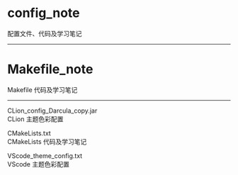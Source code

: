 # config_note
配置文件、代码及学习笔记  

---------------------------

# Makefile_note               
Makefile 代码及学习笔记                                  

---------------------------

CLion_config_Darcula_copy.jar       
CLion 主题色彩配置

CMakeLists.txt      
CMakeLists 代码及学习笔记      

VScode_theme_config.txt           
VScode 主题色彩配置             
